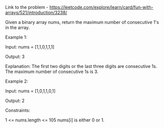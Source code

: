 Link to the problem - https://leetcode.com/explore/learn/card/fun-with-arrays/521/introduction/3238/

Given a binary array nums, return the maximum number of consecutive 1's in the array.



Example 1:

Input: nums = [1,1,0,1,1,1]

Output: 3

Explanation: The first two digits or the last three digits are consecutive 1s. The maximum number of consecutive 1s is 3.


Example 2:

Input: nums = [1,0,1,1,0,1]

Output: 2



Constraints:

1 <= nums.length <= 105
nums[i] is either 0 or 1.
